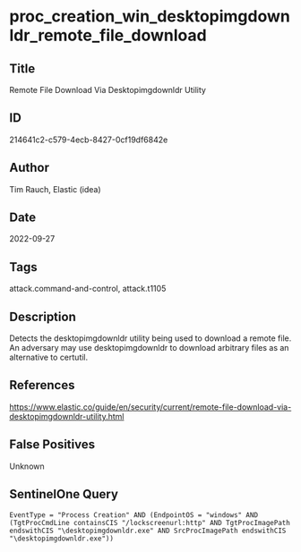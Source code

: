 # proc_creation_win_desktopimgdownldr_remote_file_download

## Title
Remote File Download Via Desktopimgdownldr Utility

## ID
214641c2-c579-4ecb-8427-0cf19df6842e

## Author
Tim Rauch, Elastic (idea)

## Date
2022-09-27

## Tags
attack.command-and-control, attack.t1105

## Description
Detects the desktopimgdownldr utility being used to download a remote file. An adversary may use desktopimgdownldr to download arbitrary files as an alternative to certutil.

## References
https://www.elastic.co/guide/en/security/current/remote-file-download-via-desktopimgdownldr-utility.html

## False Positives
Unknown

## SentinelOne Query
```
EventType = "Process Creation" AND (EndpointOS = "windows" AND (TgtProcCmdLine containsCIS "/lockscreenurl:http" AND TgtProcImagePath endswithCIS "\desktopimgdownldr.exe" AND SrcProcImagePath endswithCIS "\desktopimgdownldr.exe"))

```